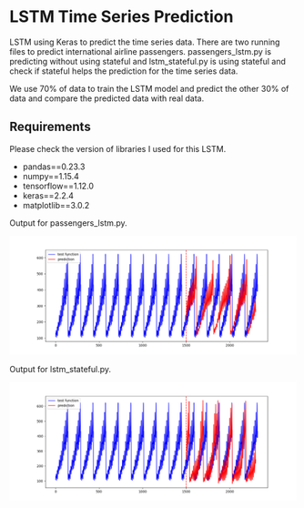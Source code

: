 # LSTM Time Series Prediction
LSTM using Keras to predict the time series data. There are two running files to predict international airline passengers. passengers_lstm.py is predicting without using stateful and lstm_stateful.py is using stateful and check if stateful helps the prediction for the time series data.

We use 70% of data to train the LSTM model and predict the other 30% of data and compare the predicted data with real data.

## Requirements
Please check the version of libraries I used for this LSTM.

- pandas==0.23.3
- numpy==1.15.4
- tensorflow==1.12.0
- keras==2.2.4
- matplotlib==3.0.2



Output for passengers_lstm.py.

![](images/passengers_lstm.png)

Output for lstm_stateful.py.

![](images/lstm_stateful.png)




















